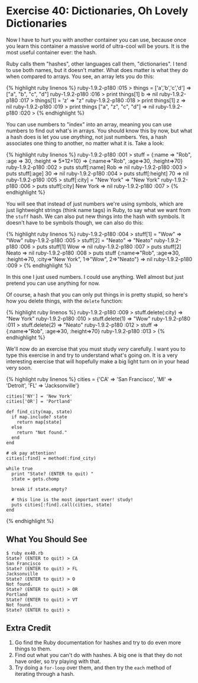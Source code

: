 # Exercise 40: Dictionaries, Oh Lovely Dictionaries
Now I have to hurt you with another container you can use, because once you learn this container a massive world of ultra-cool will be yours. It is the most useful container ever: the hash.

Ruby calls them "hashes", other languages call them, "dictionaries". I tend to use both names, but it doesn't matter. What does matter is what they do when compared to arrays. You see, an array lets you do this:

{% highlight ruby linenos %}
    ruby-1.9.2-p180 :015 > things = ['a','b','c','d']
     => ["a", "b", "c", "d"] 
    ruby-1.9.2-p180 :016 > print things[1]
    b => nil 
    ruby-1.9.2-p180 :017 > things[1] = 'z'
     => "z" 
    ruby-1.9.2-p180 :018 > print things[1]
    z => nil 
    ruby-1.9.2-p180 :019 > print things
    ["a", "z", "c", "d"] => nil 
    ruby-1.9.2-p180 :020 >
{% endhighlight %}

You can use numbers to "index" into an array, meaning you can use numbers to find out what's in arrays. You should know this by now, but what a hash does is let you use *anything*, not just numbers. Yes, a hash associates one thing to another, no matter what it is. Take a look:

{% highlight ruby linenos %}
    ruby-1.9.2-p180 :001 > stuff = {:name => "Rob", :age => 30, :height => 5*12+10}
     => {:name=>"Rob", :age=>30, :height=>70} 
    ruby-1.9.2-p180 :002 > puts stuff[:name]
    Rob
     => nil 
    ruby-1.9.2-p180 :003 > puts stuff[:age]
    30
     => nil 
    ruby-1.9.2-p180 :004 > puts stuff[:height]
    70
     => nil 
    ruby-1.9.2-p180 :005 > stuff[:city] = "New York"
     => "New York" 
    ruby-1.9.2-p180 :006 > puts stuff[:city]
    New York
     => nil 
    ruby-1.9.2-p180 :007 > 
{% endhighlight %}

You will see that instead of just numbers we're using symbols, which are just lightweight strings (think name tags) in Ruby, to say what we want from the `stuff` hash. We can also put new things into the hash with symbols. It doesn't have to be symbols though, we can also do this:

{% highlight ruby linenos %}
    ruby-1.9.2-p180 :004 > stuff[1] = "Wow"
     => "Wow" 
    ruby-1.9.2-p180 :005 > stuff[2] = "Neato"
     => "Neato" 
    ruby-1.9.2-p180 :006 > puts stuff[1]
    Wow
     => nil 
    ruby-1.9.2-p180 :007 > puts stuff[2]
    Neato
     => nil 
    ruby-1.9.2-p180 :008 > puts stuff
    {:name=>"Rob", :age=>30, :height=>70, :city=>"New York", 1=>"Wow", 2=>"Neato"}
     => nil 
    ruby-1.9.2-p180 :009 >
{% endhighlight %}

In this one I just used numbers. I could use anything. Well almost but just pretend you can use anything for now.

Of course, a hash that you can only put things in is pretty stupid, so here's how you delete things, with the `delete` function:

{% highlight ruby linenos %}
    ruby-1.9.2-p180 :009 > stuff.delete(:city)
     => "New York" 
    ruby-1.9.2-p180 :010 > stuff.delete(1)
     => "Wow" 
    ruby-1.9.2-p180 :011 > stuff.delete(2)
     => "Neato" 
    ruby-1.9.2-p180 :012 > stuff
     => {:name=>"Rob", :age=>30, :height=>70} 
    ruby-1.9.2-p180 :013 > 
{% endhighlight %}

We'll now do an exercise that you must study *very* carefully. I want you to type this exercise in and try to understand what's going on. It is a very interesting exercise that will hopefully make a big light turn on in your head very soon.

{% highlight ruby linenos %}
    cities = {'CA' => 'San Francisco', 
      'MI' => 'Detroit',
      'FL' => 'Jacksonville'}
    
    cities['NY'] = 'New York'
    cities['OR'] = 'Portland'
    
    def find_city(map, state)
      if map.include? state
        return map[state]
      else
        return "Not found."
      end
    end
    
    # ok pay attention!
    cities[:find] = method(:find_city)
    
    while true
      print "State? (ENTER to quit) "
      state = gets.chomp
    
      break if state.empty?
    
      # this line is the most important ever! study!
      puts cities[:find].call(cities, state)
    end
{% endhighlight %}

## What You Should See

    $ ruby ex40.rb 
    State? (ENTER to quit) > CA
    San Francisco
    State? (ENTER to quit) > FL
    Jacksonville
    State? (ENTER to quit) > O
    Not found.
    State? (ENTER to quit) > OR
    Portland
    State? (ENTER to quit) > VT
    Not found.
    State? (ENTER to quit) >

## Extra Credit
1. Go find the Ruby documentation for hashes and try to do even more things to them.
2. Find out what you can't do with hashes. A big one is that they do not have order, so try playing with that.
3. Try doing a `for-loop` over them, and then try the `each` method of iterating through a hash.
